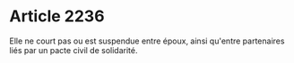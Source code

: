 # Article 2236

<p>Elle ne court pas ou est suspendue entre époux, ainsi qu'entre partenaires liés par un pacte civil de solidarité. </p>